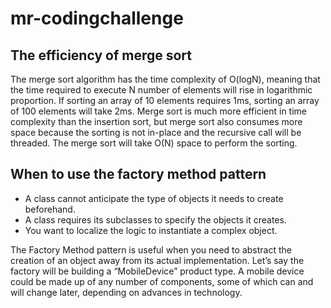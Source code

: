# mr-codingchallenge
## The efficiency of merge sort
The merge sort algorithm has the time complexity of O(logN), meaning that the time required to execute N number of elements will rise in logarithmic proportion. If sorting an array of 10 elements requires 1ms, sorting an array of 100 elements will take 2ms.
Merge sort is much more efficient in time complexity than the insertion sort, but merge sort also consumes more space because the sorting is not in-place and the recursive call will be threaded. The merge sort will take O(N) space to perform the sorting.

## When to use the factory method pattern
- A class cannot anticipate the type of objects it needs to create beforehand.
- A class requires its subclasses to specify the objects it creates.
- You want to localize the logic to instantiate a complex object.

The Factory Method pattern is useful when you need to abstract the creation of an object away from its actual implementation. Let’s say the factory will be building a “MobileDevice” product type. A mobile device could be made up of any number of components, some of which can and will change later, depending on advances in technology.
